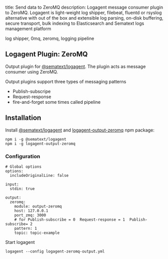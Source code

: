 title: Send data to ZeroMQ
description: Logagent message consumer plugin to ZeroMQ. Logagent is light-weight log shipper, filebeat, fluentd or rsyslog alternative with out of the box and extensible log parsing, on-disk buffering, secure transport, bulk indexing to Elasticsearch and Sematext logs management platform


log shipper, 0mq, zeromq, logging pipeline

## Logagent Plugin: ZeroMQ

Output plugin for [@sematext/logagent](http://sematext.com/logagent/). The plugin acts as message consumer using ZeroMQ.

Output plugins support three types of messaging patterns
 
 * Publish-subscripe
 * Request-response
 * fire-and-forget some times called pipeline
 

## Installation 

Install [@sematext/logagent](https://www.npmjs.com/package/@sematext/logagent) and [logagent-output-zeromq](https://www.npmjs.com/package/logagent-output-zeromq) npm package: 

```
npm i -g @sematext/logagent 
npm i -g logagent-output-zeromq
```
 
### Configuration

```
# Global options
options:
  includeOriginalLine: false

input:
  stdin: true

output:
  zeromq: 
    module: output-zeromq
    host: 127.0.0.1
    port_zmq: 3000
    # for Publish-subscribe = 0  Request-response = 1  Publish-subscribe= 2
    pattern: 1
    topic: topic-example

```

Start logagent

```
logagent --config logagent-zeromq-output.yml
```
